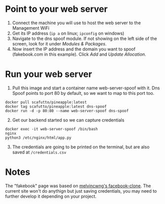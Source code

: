 # Point to your web server
1. Connect the machine you will use to host the web server to the Management WiFi
2. Get its IP address (`ip a` on linux; `ipconfig` on windows)
3. Navigate to the dns spoof module. If not showing on the left side of the screen, look for it under *Modules & Packages*.
4. Now insert the IP address and the domain you want to spoof (fakebook.com in this example). Click *Add* and *Update Allocation*.

# Run your web server
1. Pull this image and start a container name web-server-spoof with it. Dns Spoof points to port 80 by default, so we want to map to this port too.
```
docker pull scafutto/pineapple:latest
docker tag scafutto/pineapple:latest dns-spoof
docker run -d -p 80:80 --name web-server-spoof dns-spoof
```
2. Get our backend started so we can capture credentials
```
docker exec -it web-server-spoof /bin/bash
nginx
python3 /etc/nginx/html/app.py 
```
3. The credentials are going to be printed on the terminal, but are also saved at `/credentials.csv`

# Notes
The "fakebook" page was based on [melvincwng's facebook-clone](https://github.com/melvincwng/facebook-clone).
The current site won't do anythign but just saving credentials, you may need to further develop it depending on your project.

